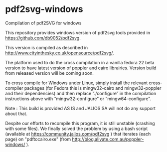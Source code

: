 # pdf2svg-windows
Compilation of pdf2SVG for windows

This repository provides windows version of pdf2svg tools provided in https://github.com/db9052/pdf2svg.

This version is compiled as described in http://www.cityinthesky.co.uk/opensource/pdf2svg/.

The platform used to do the cross compilation in a vanilla fedora 22 beta version to have latest version of poppler and cairo librairies. Version build from released version will be coming soon.

To cross compile for Windows under Linux, simply install the relevant cross-compiler packages (for Fedora this is mingw32-cairo and mingw32-poppler and their dependencies) and then replace “./configure” in the compilation instructions above with “mingw32-configure” or “mingw64-configure”.

Note : This build is provided AS IS and JALIOS SA will not do any support about that. 


Despite our efforts to recompile this program, it is still unstable (crashing with some files). We finally solved the problem by using a bash script (available at https://community.jalios.com/pdf2svg ) that iterates (each page) on "pdftocairo.exe" (from http://blog.alivate.com.au/poppler-windows/ ).
